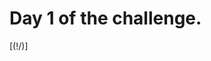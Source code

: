 # Day 1 of the challenge.

[(!/)]

<!-- 1. Heading: Using the "#" symbol before the text to create a heading.
# Heading 1 
## Heading 2 
### Heading 3 
#### Heading 4 
##### Heading 5 
###### Heading 6

2. Styling Text: To apply bold, italic, or strikethrough formatting, use the asterisk (*) or tilde (~) symbols.
**Bold text** 
*Italic text* 
~~Strikethrough text~~

3. Unordered List: Create an unordered list using the (-) symbol.
- Item 1 
- Item 2 
- Item 3

4. Ordered List: To create an ordered list using sequential numbers (1, 2, 3).
1. Item 1 
2. Item 2 
3. Item 3

5. Links: To create a link, use these [] and () brackets.
[Link text](URL)

6. Image: To insert an image, use these [] and () brackets and an exclamatory (!) symbol.
![Image Alt text](image URL)

7. Code: To insert code in the readme file, use this symbol (``).
`Code`

8. Highlighted Code Blocks: To insert a code block in the readme file, use this symbol (```).
​``` language 
code 
​```

9. Tables: To create a table, use these formats and symbols.
| Column 1 | Column 2 |
|----------|----------|
|   Cell   |   Cell   |
|   Cell   |   Cell   |

10. Quotes: To create a Quote text, use (>) greater than symbol.
> This is a quoted text

11. Horizontal Rule: To create a Horizontal line use these symbols (---), (***), or (___).
--- (3 dashes)
*** (3 stars)
___ (3 Underscores)

12. Task Lists: To create a task list item, use these formats and symbols.
- [x] Task 1
- [ ] Task 2
- [ ] Task 3

These are some of the most commonly used Markdown codes in a README file. 

We can combine these elements to create comprehensive and well-formatted documentation for our GitHub projects.

Will also make a video on it, 50% has been completed, Let's see you there.🚀 -->